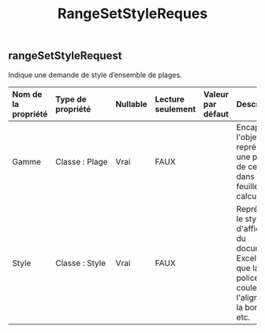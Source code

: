 ﻿---
title: RangeSetStyleReques
second_title: Aspose.Cells Cloud Documen
type: docs
url: /fr/specification/model/rangesetstylerequest/
description: "Aspose.Cells Spécification du modèle cloud : RangeSetStyleRequest. Gérez sans effort Excel et d'autres feuilles de calcul avec des fonctionnalités telles que l'ouverture, la génération, l'édition, le fractionnement, la fusion, la comparaison et la conversion."
weight: 50
---
## **rangeSetStyleRequest**

 Indique une demande de style d’ensemble de plages.

| Nom de la propriété| Type de propriété| Nullable| Lecture seulement| Valeur par défaut| Description|
|:- |:- |:- |:- |:- |:- |
| Gamme| Classe : Plage| Vrai| FAUX|| Encapsule l'objet qui représente une plage de cellules dans une feuille de calcul.|
| Style| Classe : Style| Vrai| FAUX|| Représente le style d'affichage du document Excel, tel que la police, la couleur, l'alignement, la bordure, etc.|

